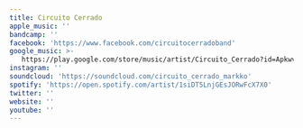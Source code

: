 ```yaml
---
title: Circuito Cerrado
apple_music: ''
bandcamp: ''
facebook: 'https://www.facebook.com/circuitocerradoband'
google_music: >-
   https://play.google.com/store/music/artist/Circuito_Cerrado?id=Apkwvzl7mhl6n6puqgfqn4v6nka
instagram: ''
soundcloud: 'https://soundcloud.com/circuito_cerrado_markko'
spotify: 'https://open.spotify.com/artist/1siDT5LnjGEsJORwFcX7X0'
twitter: ''
website: ''
youtube: ''
---
```

